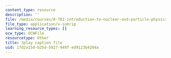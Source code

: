```yaml
---
content_type: resource
description: ''
file: /media/courses/8-701-introduction-to-nuclear-and-particle-physics-fall-2020/1fd2a15db25d5927949fed9123b4204a_HynldX56FHI.vtt
file_type: application/x-subrip
learning_resource_types: []
ocw_type: OCWFile
resourcetype: Other
title: 3play caption file
uid: 1fd2a15d-b25d-5927-949f-ed9123b4204a
---
```

